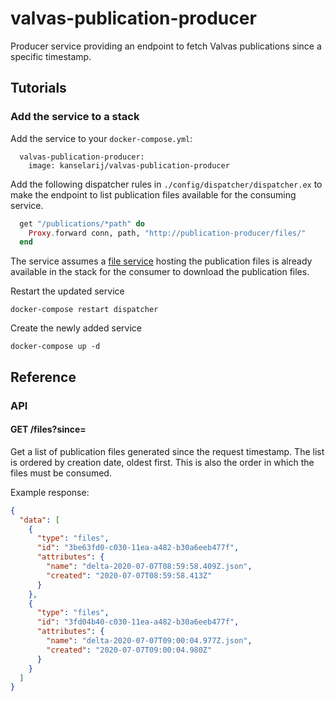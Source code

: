 # valvas-publication-producer
Producer service providing an endpoint to fetch Valvas publications since a specific timestamp.

## Tutorials
### Add the service to a stack
Add the service to your `docker-compose.yml`:

```
  valvas-publication-producer:
    image: kanselarij/valvas-publication-producer

```

Add the following dispatcher rules in `./config/dispatcher/dispatcher.ex` to make the endpoint to list publication files available for the consuming service.

```elixir
  get "/publications/*path" do
    Proxy.forward conn, path, "http://publication-producer/files/"
  end
```

The service assumes a [file service](https://github.com/mu-semtech/file-service) hosting the publication files is already available in the stack for the consumer to download the publication files.

Restart the updated service
```
docker-compose restart dispatcher
```

Create the newly added service
```
docker-compose up -d
```

## Reference
### API
#### GET /files?since=<datetime>
Get a list of publication files generated since the request timestamp. The list is ordered by creation date, oldest first. This is also the order in which the files must be consumed.

Example response:
```json
{
  "data": [
    {
      "type": "files",
      "id": "3be63fd0-c030-11ea-a482-b30a6eeb477f",
      "attributes": {
        "name": "delta-2020-07-07T08:59:58.409Z.json",
        "created": "2020-07-07T08:59:58.413Z"
      }
    },
    {
      "type": "files",
      "id": "3fd04b40-c030-11ea-a482-b30a6eeb477f",
      "attributes": {
        "name": "delta-2020-07-07T09:00:04.977Z.json",
        "created": "2020-07-07T09:00:04.980Z"
      }
    }
  ]
}
```


